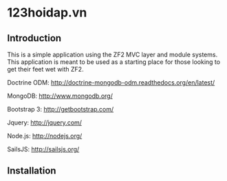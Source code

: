123hoidap.vn
=======================

Introduction
------------
This is a simple application using the ZF2 MVC layer and module
systems. This application is meant to be used as a starting place for those
looking to get their feet wet with ZF2.

Doctrine ODM: http://doctrine-mongodb-odm.readthedocs.org/en/latest/

MongoDB: http://www.mongodb.org/

Bootstrap 3: http://getbootstrap.com/

Jquery: http://jquery.com/

Node.js: http://nodejs.org/

SailsJS: http://sailsjs.org/



Installation
------------

